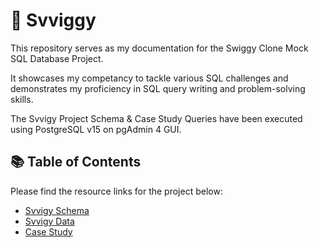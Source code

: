 # 🥡 Svviggy
This repository serves as my documentation for the Swiggy Clone Mock SQL Database Project.

It showcases my competancy to tackle various SQL challenges and demonstrates my proficiency in SQL query writing and problem-solving skills.

The Svvigy Project Schema & Case Study Queries have been executed using PostgreSQL v15 on pgAdmin 4 GUI.

## 📚 Table of Contents
Please find the resource links for the project below:
- [Svvigy Schema]()
- [Svvigy Data]()
- [Case Study]()
